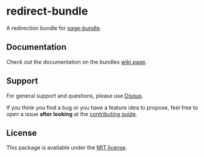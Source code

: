 # redirect-bundle

A redirection bundle for [page-bundle](https://github.com/bruery/page-bundle).


## Documentation

Check out the documentation on the bundles [wiki page](https://github.com/bruery/redirect-bundle/wiki).

## Support

For general support and questions, please use [Disqus](https://thebruery.disq.us).

If you think you find a bug or you have a feature idea to propose, feel free to open a issue
**after looking** at the [contributing guide](CONTRIBUTING.md).

## License

This package is available under the [MIT license](LICENSE).
